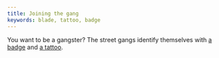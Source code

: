 ```yaml
---
title: Joining the gang
keywords: blade, tattoo, badge
---
```


You want to be a gangster? The street gangs identify themselves with [a badge](060-badge.md) and [a tattoo](080-tattoo.md).
